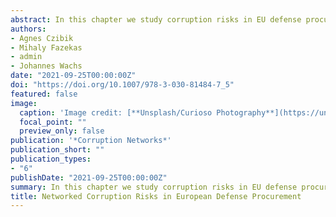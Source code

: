 ```yaml
---
abstract: In this chapter we study corruption risks in EU defense procurement. Defense procurement has long been thought to present significant potential for corruption and state capture. Using a large dataset of contracts covering nearly ten years and applying an objective corruption risk indicator, we find strong empirical support for this hypothesis. In nearly all countries our corruption risk indicator is higher for military contracts than for contracts in general. By mapping national markets as complex networks, we find that risks are significantly clustered, suggesting potential islands of state capture. The centralization of corruption risk varies from country to country, in some corruption risk is significantly higher in the periphery, while in others it is significantly higher in the center of the market. We argue that network maps of procurement markets are an effective tool to highlight hotspots of corruption risk, especially in the overall high risk context of defense contracting.
authors:
- Agnes Czibik
- Mihaly Fazekas
- admin
- Johannes Wachs
date: "2021-09-25T00:00:00Z"
doi: "https://doi.org/10.1007/978-3-030-81484-7_5"
featured: false
image:
  caption: 'Image credit: [**Unsplash/Curioso Photography**](https://unsplash.com/photos/xYrTdhysQY0)'
  focal_point: ""
  preview_only: false
publication: '*Corruption Networks*'
publication_short: ""
publication_types:
- "6"
publishDate: "2021-09-25T00:00:00Z"
summary: In this chapter we study corruption risks in EU defense procurement. In nearly all countries our corruption risk indicator is higher for military contracts than for contracts in general.
title: Networked Corruption Risks in European Defense Procurement
---
```

